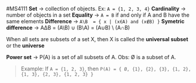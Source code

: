 #MS4111 
__Set__ → collection of objects. Ex: `A = {1, 2, 3, 4}`
__Cardinality__ → number of objects in a set
__Equality__ → `A = B` if and only if A and B have the same elements
__Difference__ → `A\B  = { x | (x∈A) and (x∉B) }`
__Symetric difference__ → AΔB = (A\\B) ∪ (B\\A) = (A∪B) \\ (A∩B)

When all sets are subsets of a set X, then X is called the __universal subset__ or the __universe__

__Power set__ → P(A) is a set of all subsets of A. Obs: Ø is a subset of A.
> Example:
> If `A = {1, 2, 3}`, then `P(A) = { Ø, {1}, {2}, {3}, {1, 2}, {1, 3}, {2, 3}, {1, 2, 3} }`